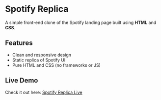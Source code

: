 # Spotify Replica 

A simple front-end clone of the Spotify landing page built using **HTML** and **CSS**.

## Features
- Clean and responsive design
- Static replica of Spotify UI
- Pure HTML and CSS (no frameworks or JS)

## Live Demo
Check it out here: [Spotify Replica Live](https://saisujangaddam.github.io/Spotify-Replica/)
